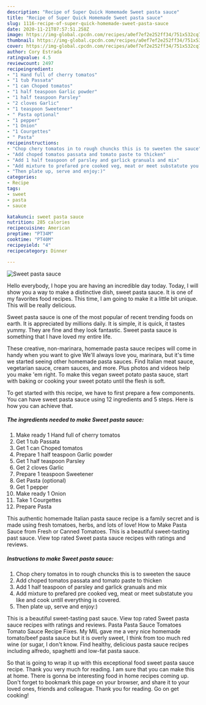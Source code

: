 ```yaml
---
description: "Recipe of Super Quick Homemade Sweet pasta sauce"
title: "Recipe of Super Quick Homemade Sweet pasta sauce"
slug: 1116-recipe-of-super-quick-homemade-sweet-pasta-sauce
date: 2020-11-21T07:57:51.258Z
image: https://img-global.cpcdn.com/recipes/a0ef7ef2e252ff34/751x532cq70/sweet-pasta-sauce-recipe-main-photo.jpg
thumbnail: https://img-global.cpcdn.com/recipes/a0ef7ef2e252ff34/751x532cq70/sweet-pasta-sauce-recipe-main-photo.jpg
cover: https://img-global.cpcdn.com/recipes/a0ef7ef2e252ff34/751x532cq70/sweet-pasta-sauce-recipe-main-photo.jpg
author: Cory Estrada
ratingvalue: 4.5
reviewcount: 2497
recipeingredient:
- "1 Hand full of cherry tomatos"
- "1 tub Passata"
- "1 can Choped tomatos"
- "1 half teaspoon Garlic powder"
- "1 half teaspoon Parsley"
- "2 cloves Garlic"
- "1 teaspoon Sweetener"
- " Pasta optional"
- "1 pepper"
- "1 Onion"
- "1 Courgettes"
- " Pasta"
recipeinstructions:
- "Chop chery tomatos in to rough chuncks this is to sweeten the sauce"
- "Add choped tomatos passata and tomato paste to thicken"
- "Add 1 half teaspoon of parsley and garlick granuals and mix"
- "Add mixture to prefared pre cooked veg, meat or meet substatute you like and cook untill everything is covered."
- "Then plate up, serve and enjoy:)"
categories:
- Recipe
tags:
- sweet
- pasta
- sauce

katakunci: sweet pasta sauce 
nutrition: 285 calories
recipecuisine: American
preptime: "PT34M"
cooktime: "PT40M"
recipeyield: "4"
recipecategory: Dinner

---
```



![Sweet pasta sauce](https://img-global.cpcdn.com/recipes/a0ef7ef2e252ff34/751x532cq70/sweet-pasta-sauce-recipe-main-photo.jpg)

Hello everybody, I hope you are having an incredible day today. Today, I will show you a way to make a distinctive dish, sweet pasta sauce. It is one of my favorites food recipes. This time, I am going to make it a little bit unique. This will be really delicious.

Sweet pasta sauce is one of the most popular of recent trending foods on earth. It is appreciated by millions daily. It is simple, it is quick, it tastes yummy. They are fine and they look fantastic. Sweet pasta sauce is something that I have loved my entire life.

These creative, non-marinara, homemade pasta sauce recipes will come in handy when you want to give We&#39;ll always love you, marinara, but it&#39;s time we started seeing other homemade pasta sauces. Find Italian meat sauce, vegetarian sauce, cream sauces, and more. Plus photos and videos help you make &#39;em right. To make this vegan sweet potato pasta sauce, start with baking or cooking your sweet potato until the flesh is soft.


To get started with this recipe, we have to first prepare a few components. You can have sweet pasta sauce using 12 ingredients and 5 steps. Here is how you can achieve that.

<!--inarticleads1-->

##### The ingredients needed to make Sweet pasta sauce:

1. Make ready 1 Hand full of cherry tomatos
1. Get 1 tub Passata
1. Get 1 can Choped tomatos
1. Prepare 1 half teaspoon Garlic powder
1. Get 1 half teaspoon Parsley
1. Get 2 cloves Garlic
1. Prepare 1 teaspoon Sweetener
1. Get  Pasta (optional)
1. Get 1 pepper
1. Make ready 1 Onion
1. Take 1 Courgettes
1. Prepare  Pasta


This authentic homemade Italian pasta sauce recipe is a family secret and is made using fresh tomatoes, herbs, and lots of love! How to Make Pasta Sauce from Fresh or Canned Tomatoes. This is a beautiful sweet-tasting past sauce. View top rated Sweet pasta sauce recipes with ratings and reviews. 

<!--inarticleads2-->

##### Instructions to make Sweet pasta sauce:

1. Chop chery tomatos in to rough chuncks this is to sweeten the sauce
1. Add choped tomatos passata and tomato paste to thicken
1. Add 1 half teaspoon of parsley and garlick granuals and mix
1. Add mixture to prefared pre cooked veg, meat or meet substatute you like and cook untill everything is covered.
1. Then plate up, serve and enjoy:)


This is a beautiful sweet-tasting past sauce. View top rated Sweet pasta sauce recipes with ratings and reviews. Pasta Pasta Sauce Tomatoes Tomato Sauce Recipe Fixes. My MIL gave me a very nice homemade tomato/beef pasta sauce but it is overly sweet, I think from too much red wine (or sugar, I don&#39;t know. Find healthy, delicious pasta sauce recipes including alfredo, spaghetti and low-fat pasta sauce. 

So that is going to wrap it up with this exceptional food sweet pasta sauce recipe. Thank you very much for reading. I am sure that you can make this at home. There is gonna be interesting food in home recipes coming up. Don't forget to bookmark this page on your browser, and share it to your loved ones, friends and colleague. Thank you for reading. Go on get cooking!
